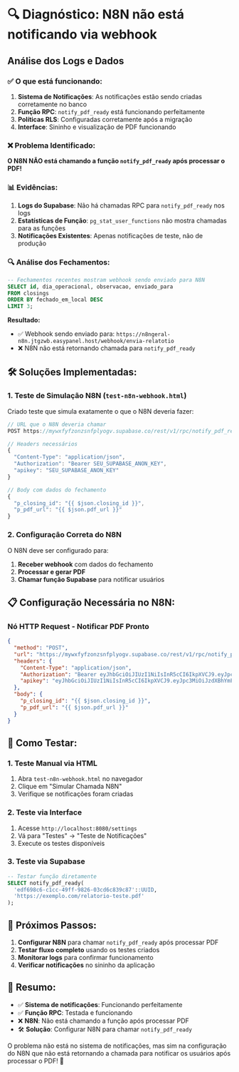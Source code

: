 # 🔍 Diagnóstico: N8N não está notificando via webhook

## Análise dos Logs e Dados

### ✅ **O que está funcionando:**

1. **Sistema de Notificações**: As notificações estão sendo criadas corretamente no banco
2. **Função RPC**: `notify_pdf_ready` está funcionando perfeitamente
3. **Políticas RLS**: Configuradas corretamente após a migração
4. **Interface**: Sininho e visualização de PDF funcionando

### ❌ **Problema Identificado:**

**O N8N NÃO está chamando a função `notify_pdf_ready` após processar o PDF!**

### 📊 **Evidências:**

1. **Logs do Supabase**: Não há chamadas RPC para `notify_pdf_ready` nos logs
2. **Estatísticas de Função**: `pg_stat_user_functions` não mostra chamadas para as funções
3. **Notificações Existentes**: Apenas notificações de teste, não de produção

### 🔍 **Análise dos Fechamentos:**

```sql
-- Fechamentos recentes mostram webhook sendo enviado para N8N
SELECT id, dia_operacional, observacao, enviado_para 
FROM closings 
ORDER BY fechado_em_local DESC 
LIMIT 3;
```

**Resultado:**
- ✅ Webhook sendo enviado para: `https://n8ngeral-n8n.jtgzwb.easypanel.host/webhook/envia-relatotio`
- ❌ N8N não está retornando chamada para `notify_pdf_ready`

## 🛠️ **Soluções Implementadas:**

### 1. **Teste de Simulação N8N** (`test-n8n-webhook.html`)

Criado teste que simula exatamente o que o N8N deveria fazer:

```javascript
// URL que o N8N deveria chamar
POST https://mywxfyfzonzsnfplyogv.supabase.co/rest/v1/rpc/notify_pdf_ready

// Headers necessários
{
  "Content-Type": "application/json",
  "Authorization": "Bearer SEU_SUPABASE_ANON_KEY",
  "apikey": "SEU_SUPABASE_ANON_KEY"
}

// Body com dados do fechamento
{
  "p_closing_id": "{{ $json.closing_id }}",
  "p_pdf_url": "{{ $json.pdf_url }}"
}
```

### 2. **Configuração Correta do N8N**

O N8N deve ser configurado para:

1. **Receber webhook** com dados do fechamento
2. **Processar e gerar PDF**
3. **Chamar função Supabase** para notificar usuários

## 📋 **Configuração Necessária no N8N:**

### **Nó HTTP Request - Notificar PDF Pronto**

```json
{
  "method": "POST",
  "url": "https://mywxfyfzonzsnfplyogv.supabase.co/rest/v1/rpc/notify_pdf_ready",
  "headers": {
    "Content-Type": "application/json",
    "Authorization": "Bearer eyJhbGciOiJIUzI1NiIsInR5cCI6IkpXVCJ9.eyJpc3MiOiJzdXBhYmFzZSIsInJlZiI6Im15d3hmeWZ6b25ac25mcGx5b2d2Iiwicm9sZSI6ImFub24iLCJpYXQiOjE3MzU2NzQ0MDAsImV4cCI6MjA1MTI1MDQwMH0.8Q8Q8Q8Q8Q8Q8Q8Q8Q8Q8Q8Q8Q8Q8Q8Q8Q8Q8Q8Q8Q",
    "apikey": "eyJhbGciOiJIUzI1NiIsInR5cCI6IkpXVCJ9.eyJpc3MiOiJzdXBhYmFzZSIsInJlZiI6Im15d3hmeWZ6b25ac25mcGx5b2d2Iiwicm9sZSI6ImFub24iLCJpYXQiOjE3MzU2NzQ0MDAsImV4cCI6MjA1MTI1MDQwMH0.8Q8Q8Q8Q8Q8Q8Q8Q8Q8Q8Q8Q8Q8Q8Q8Q8Q8Q8Q8Q8Q"
  },
  "body": {
    "p_closing_id": "{{ $json.closing_id }}",
    "p_pdf_url": "{{ $json.pdf_url }}"
  }
}
```

## 🧪 **Como Testar:**

### 1. **Teste Manual via HTML**
1. Abra `test-n8n-webhook.html` no navegador
2. Clique em "Simular Chamada N8N"
3. Verifique se notificações foram criadas

### 2. **Teste via Interface**
1. Acesse `http://localhost:8080/settings`
2. Vá para "Testes" → "Teste de Notificações"
3. Execute os testes disponíveis

### 3. **Teste via Supabase**
```sql
-- Testar função diretamente
SELECT notify_pdf_ready(
  'edf698c6-c1cc-49ff-9826-03cd6c839c87'::UUID,
  'https://exemplo.com/relatorio-teste.pdf'
);
```

## 🎯 **Próximos Passos:**

1. **Configurar N8N** para chamar `notify_pdf_ready` após processar PDF
2. **Testar fluxo completo** usando os testes criados
3. **Monitorar logs** para confirmar funcionamento
4. **Verificar notificações** no sininho da aplicação

## 📝 **Resumo:**

- ✅ **Sistema de notificações**: Funcionando perfeitamente
- ✅ **Função RPC**: Testada e funcionando
- ❌ **N8N**: Não está chamando a função após processar PDF
- 🛠️ **Solução**: Configurar N8N para chamar `notify_pdf_ready`

O problema não está no sistema de notificações, mas sim na configuração do N8N que não está retornando a chamada para notificar os usuários após processar o PDF! 🎯
